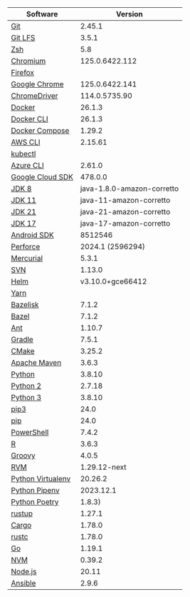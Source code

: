 [//]: # (title: Preinstalled Software on TeamCity Cloud Ubuntu Agents)
[//]: # (auxiliary-id: Preinstalled Software on TeamCity Cloud Ubuntu Agents)

<snippet id="ubuntu-jb-agents">

|Software|Version|
|---|---|
|[Git](https://git-scm.com/)|2.45.1|
|[Git LFS](https://git-lfs.github.com/)|3.5.1|
|[Zsh](https://www.zsh.org/)|5.8|
|[Chromium](https://www.chromium.org/)|125.0.6422.112|
|[Firefox](https://www.mozilla.org/en-US/firefox/)||
|[Google Chrome](https://www.google.com/chrome/)|125.0.6422.141|
|[ChromeDriver](https://chromedriver.chromium.org/)|114.0.5735.90|
|[Docker](https://www.docker.com/)|26.1.3|
|[Docker CLI](https://docs.docker.com/engine/reference/commandline/cli/)|26.1.3|
|[Docker Compose](https://docs.docker.com/compose/)|1.29.2|
|[AWS CLI](https://aws.amazon.com/cli/)|2.15.61|
|[kubectl](https://kubernetes.io/docs/tasks/tools/#kubectl)||
|[Azure CLI](https://docs.microsoft.com/en-us/cli/azure/)|2.61.0|
|[Google Cloud SDK](https://cloud.google.com/sdk)|478.0.0|
|[JDK 8](https://docs.aws.amazon.com/corretto/latest/corretto-8-ug/downloads-list.html)|java-1.8.0-amazon-corretto|
|[JDK 11](https://docs.aws.amazon.com/corretto/latest/corretto-11-ug/downloads-list.html)|java-11-amazon-corretto|
|[JDK 21](https://docs.aws.amazon.com/corretto/latest/corretto-21-ug/downloads-list.html)|java-21-amazon-corretto|
|[JDK 17](https://docs.aws.amazon.com/corretto/latest/corretto-17-ug/downloads-list.html)|java-17-amazon-corretto|
|[Android SDK](https://developer.android.com/studio/command-line)|8512546|
|[Perforce](https://www.perforce.com/)|2024.1 (2596294)|
|[Mercurial](https://www.mercurial-scm.org/)|5.3.1|
|[SVN](https://subversion.apache.org/)|1.13.0|
|[Helm](https://helm.sh/)|v3.10.0+gce66412|
|[Yarn](https://yarnpkg.com/)||
|[Bazelisk](https://github.com/bazelbuild/bazelisk)|7.1.2|
|[Bazel](https://bazel.build/)|7.1.2|
|[Ant](https://ant.apache.org/)|1.10.7|
|[Gradle](https://gradle.org/)|7.5.1|
|[CMake](https://cmake.org/)|3.25.2|
|[Apache Maven](https://maven.apache.org/)|3.6.3|
|[Python](https://www.python.org/)|3.8.10|
|[Python 2](https://www.python.org/downloads/)|2.7.18|
|[Python 3](https://www.python.org/downloads/)|3.8.10|
|[pip3](https://pip.pypa.io/en/stable/)|24.0|
|[pip](https://pip.pypa.io/en/stable/)|24.0|
|[PowerShell](https://docs.microsoft.com/en-us/powershell/)|7.4.2|
|[R](https://www.r-project.org/)|3.6.3|
|[Groovy](https://groovy-lang.org/)|4.0.5|
|[RVM](https://rvm.io/)|1.29.12-next|
|[Python Virtualenv](https://virtualenv.pypa.io/en/latest/)|20.26.2|
|[Python Pipenv](https://pipenv.pypa.io/en/latest/)|2023.12.1|
|[Python Poetry](https://python-poetry.org/)|1.8.3)|
|[rustup](https://rustup.rs/)|1.27.1|
|[Cargo](https://doc.rust-lang.org/cargo/)|1.78.0|
|[rustc](https://doc.rust-lang.org/rustc/what-is-rustc.html)|1.78.0|
|[Go](https://golang.org/)|1.19.1|
|[NVM](https://github.com/nvm-sh/nvm)|0.39.2|
|[Node.js](https://nodejs.org/en/)|20.11|
|[Ansible](https://www.ansible.com/)|2.9.6|

</chunk> 
